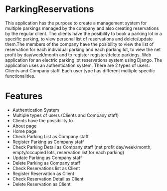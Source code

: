 # ParkingReservations
This application has the purpose to create a management system for multiple parkings managed by the company and also creating reservations by the regular client. The clients have the posibility to book a parking lot in a specific parking, to view personal list of reservations and delete/update them.The members of the company have the posibility to view the list of reservation for each individual parking and each parking lot, to view the net profit by day/week/month and to register register/delete parkings.
Web application for an electric parking lot reservations system using Django. The application uses an authentication system. There are 2 types of users: Clients and Company staff. Each user type has different multiple specific functionalities.
# Features
* Authentication System 
* Multiple types of users (Clients and Company staff)
* Clients have the possibility to
* About page
* Home page
* Check Parking List as Company staff
* Register Parking as Company staff
* Check Parking Detail as Company staff (net profit day/week/month, empty/occupied lots, reservation list for each parking)
* Update Parking as Company staff
* Delete Parking as Company staff
* Check Reservations list as Client
* Register Reservation as Client
* Check Reservation Detail as Client
* Delete Reservation as Client
